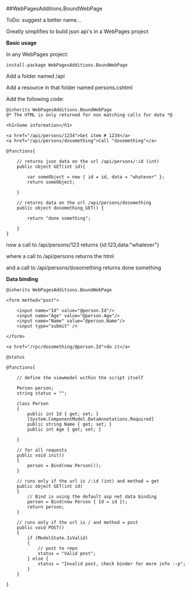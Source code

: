 ##WebPagesAdditions.BoundWebPage

ToDo: suggest a better name...

Greatly simplifies to build json api's in a WebPages project

**Basic usage**

In any WebPages project:

	install-package WebPagesAdditions.BoundWebPage

Add a folder named /api

Add a resource in that folder named persons.cshtml

Add the following code:

	@inherits WebPagesAdditions.BoundWebPage
	@* The HTML is only returned for non matching calls for data *@

	<h1>Some information</h1>

	<a href="/api/persons/1234">Get item # 1234</a>
	<a href="/api/persons/dosomething">Call "dosomething"</a>

	@functions{

		// returns json data on the url /api/persons/:id (int)
		public object GET(int id){

			var someObject = new { id = id, data = "whatever" };
			return someObject;
           
		}

		// returns data on the url /api/persons/dosomething 
		public object dosomething_GET() {

			return "done something";
           
		}
	}

now a call to /api/persons/123 returns
	{id:123,data:"whatever"}

where a call to /api/persons returns the html

and a call to /api/persons/dosomething returns
	done something

**Data binding**

	@inherits WebPagesAdditions.BoundWebPage

	<form method="post">

		<input name="Id" value="@person.Id"/>
		<input name="Age" value="@person.Age"/>
		<input name="Name" value="@person.Name"/>
		<input type="submit" />

	</form>

	<a href="/rpc/dosomething/@person.Id">do it</a>

	@status

	@functions{

		// define the viewmodel within the script itself

		Person person;
		string status = "";

		class Person
		{
			public int Id { get; set; }        
			[System.ComponentModel.DataAnnotations.Required]
			public string Name { get; set; }        
			public int Age { get; set; }

		}
    
		// for all requests
		public void init()
		{
			person = Bind(new Person());
		}

		// runs only if the url is /:id (int) and method = get
		public object GET(int id)
		{
			// Bind is using the default asp net data binding
			person = Bind(new Person { Id = id });
			return person;
		}

		// runs only if the url is / and method = post
		public void POST()
		{
			if (ModelState.IsValid)
			{
				// post to repo        
				status = "Valid post";
			} else {
				status = "Invalid post, check binder for more info :-p";
			}
		}

	}
